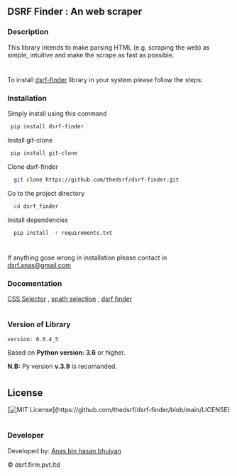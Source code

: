 ## DSRF Finder : An web scraper

### Description

 This library intends to make parsing HTML (e.g. scraping the web) as simple, intuitive and make the scrape as fast as possible.
#
To install [dsrf-finder](https://github.com/thedsrf/dsrf_finder) library in your system please follow the steps:

### Installation

 Simply install using this command
 ```bash
  pip install dsrf-finder
 ```

 Install git-clone

 ```bash
  pip install git-clone
 ```
 Clone dsrf-finder
 ```bash
   git clone https://github.com/thedsrf/dsrf-finder.git
 ```
 Go to the project directory

 ```bash
   cd dsrf_finder
 ```

 Install dependencies

 ```bash
   pip install -r requirements.txt
 ```
 #
 If anything gose wrong in installation please contact in dsrf.anas@gmail.com

### Docomentation
 [CSS Selector](https://github.com/thedsrf/dsrf-finder/blob/main/doc/css%20selector.md) , [xpath selection](https://github.com/thedsrf/dsrf-finder/blob/main/doc/xpath.md) , [dsrf finder](https://github.com/thedsrf/dsrf-finder/blob/main/doc/dsrf%20finder.md)
 #
 
### Version of Library
 `version: 0.0.4_5`

 Based on **Python version: 3.6** or higher. 
 
 **N.B:** Py version **v.3.9** is recomanded.  
 #

## License

 [![MIT License](https://img.shields.io/apm/l/atomic-design-ui.svg?)](https://github.com/thedsrf/dsrf-finder/blob/main/LICENSE)
#

### Developer
Developed by: [Anas bin hasan bhuiyan](https://www.twitter.com/anas__bhuiyan)

 &copy; dsrf.firm.pvt.ltd
 #
